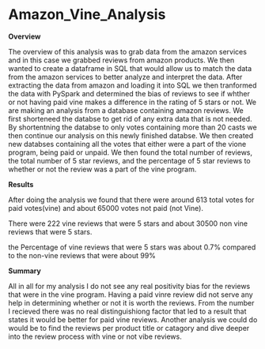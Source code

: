# Amazon_Vine_Analysis

**Overview**

The overview of this analysis was to grab data from the amazon services and in this case we grabbed reviews from amazon products. We then wanted to create a dataframe in SQL that would allow us to match the data from the amazon services to better analyze and interpret the data. After extracting the data from amazon and loading it into SQL we then tranformed the data with PySpark and determined the bias of reviews to see if whther or not having paid vine makes a difference in the rating of 5 stars or not. We are making an analysis from a database containing amazon reviews. We first shorteneed the databse to get rid of any extra data that is not needed. By shortentning the databse to only votes containing more than 20 casts we then continue our analysis on this newly finished databse. We then created new databses containing all the votes that either were a part of the vione program, being paid or unpaid. We then found the total number of reviews, the total number of 5 star reviews, and the percentage of 5 star reviews to whether or not the review was a part of the vine program. 

**Results**

After doing the analysis we found that there were around 613 total votes for paid votes(vine) and about 65000 votes not paid (not Vine).

There were 222 vine reviews that were 5 stars and about 30500 non vine reviews that were 5 stars. 

the Percentage of vine reviews that were 5 stars was about 0.7% compared to the non-vine reviews that were about 99%

**Summary**

All in all for my analysis I do not see any real positivity bias for the reviews that were in the vine program. Having a paid vinre review did not serve any help in determining whether or not it is worth the reviews. From the number I recieved there was no real distinguishiong factor that led to a result that states it would be better for paid vine reviews. Another analysis we could do would be to find the reviews per product title or catagory and dive deeper into the review process with vine or not vibe reviews.
